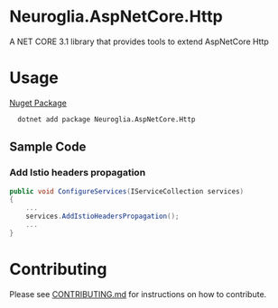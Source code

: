 # Neuroglia.AspNetCore.Http
A NET CORE 3.1 library that provides tools to extend AspNetCore Http

# Usage

[Nuget Package](https://www.nuget.org/packages/Neuroglia.AspNetCore.Http/)

```
  dotnet add package Neuroglia.AspNetCore.Http
```

## Sample Code

### Add Istio headers propagation

```C#
public void ConfigureServices(IServiceCollection services)
{
    ...
    services.AddIstioHeadersPropagation();
    ...
}
```

# Contributing

Please see [CONTRIBUTING.md](https://github.com/neuroglia-io/AspNetCore.Http/blob/master/CONTRIBUTING.md) for instructions on how to contribute.
